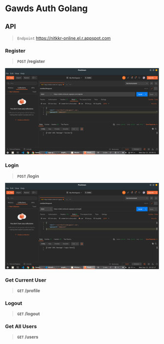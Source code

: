 # Gawds Auth Golang

## API

> `Endpoint` https://nitkkr-online.el.r.appspot.com

### Register

> **`POST` /register**

<img src="img/signup.png">

### Login

> **`POST` /login**

<img src="img/login.png">

### Get Current User

> **`GET` /profile**

### Logout

> **`GET` /logout**

### Get All Users

> **`GET` /users**

